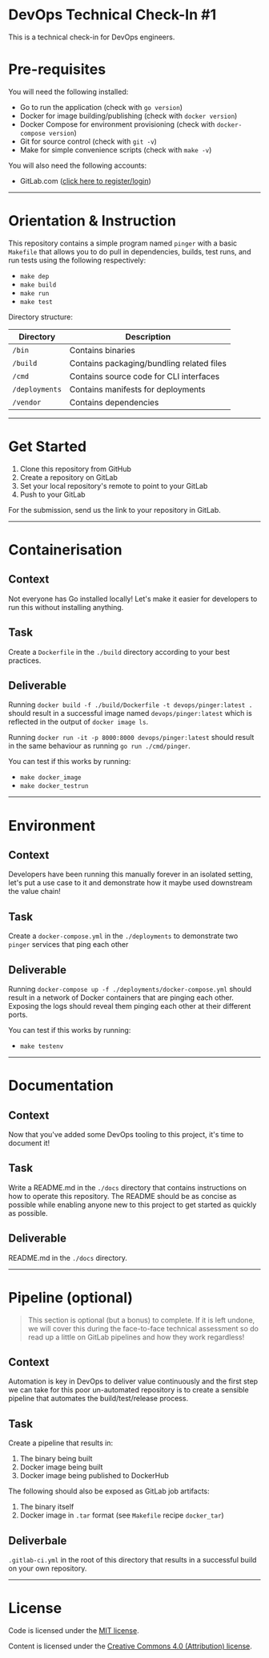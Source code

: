 # DevOps Technical Check-In #1

This is a technical check-in for DevOps engineers. 

# Pre-requisites

You will need the following installed:

- Go to run the application (check with `go version`)
- Docker for image building/publishing (check with `docker version`)
- Docker Compose for environment provisioning (check with `docker-compose version`)
- Git for source control (check with `git -v`)
- Make for simple convenience scripts (check with `make -v`)

You will also need the following accounts:

- GitLab.com ([click here to register/login](https://gitlab.com/users/sign_in))

- - -

# Orientation & Instruction

This repository contains a simple program named `pinger` with a basic `Makefile` that allows you to do pull in dependencies, builds, test runs, and run tests using the following respectively:

- `make dep`
- `make build`
- `make run`
- `make test`

Directory structure:

| Directory | Description |
| --- | --- |
| `/bin` | Contains binaries |
| `/build` | Contains packaging/bundling related files |
| `/cmd` | Contains source code for CLI interfaces |
| `/deployments` | Contains manifests for deployments |
| `/vendor` | Contains dependencies |

- - -

# Get Started

1. Clone this repository from GitHub
2. Create a repository on GitLab
3. Set your local repository's remote to point to your GitLab
4. Push to your GitLab

For the submission, send us the link to your repository in GitLab.

- - -

# Containerisation

## Context

Not everyone has Go installed locally! Let's make it easier for developers to run this without installing anything.

## Task

Create a `Dockerfile` in the `./build` directory according to your best practices.

## Deliverable

Running `docker build -f ./build/Dockerfile -t devops/pinger:latest .` should result in a successful image named `devops/pinger:latest` which is reflected in the output of `docker image ls`.

Running `docker run -it -p 8000:8000 devops/pinger:latest` should result in the same behaviour as running `go run ./cmd/pinger`.

You can test if this works by running:

- `make docker_image`
- `make docker_testrun`

- - -

# Environment

## Context

Developers have been running this manually forever in an isolated setting, let's put a use case to it and demonstrate how it maybe used downstream the value chain!

## Task

Create a `docker-compose.yml` in the `./deployments` to demonstrate two `pinger` services that ping each other

## Deliverable

Running `docker-compose up -f ./deployments/docker-compose.yml` should result in a network of Docker containers that are pinging each other. Exposing the logs should reveal them pinging each other at their different ports.

You can test if this works by running:

- `make testenv`

- - -

# Documentation

## Context

Now that you've added some DevOps tooling to this project, it's time to document it!

## Task

Write a README.md in the `./docs` directory that contains instructions on how to operate this repository. The README should be as concise as possible while enabling anyone new to this project to get started as quickly as possible.

## Deliverable

README.md in the `./docs` directory.

- - -

# Pipeline (optional)

> This section is optional (but a bonus) to complete. If it is left undone, we will cover this during the face-to-face technical assessment so do read up a little on GitLab pipelines and how they work regardless!

## Context

Automation is key in DevOps to deliver value continuously and the first step we can take for this poor un-automated repository is to create a sensible pipeline that automates the build/test/release process.

## Task

Create a pipeline that results in:

1. The binary being built
2. Docker image being built
3. Docker image being published to DockerHub

The following should also be exposed as GitLab job artifacts:

1. The binary itself
2. Docker image in `.tar` format (see `Makefile` recipe `docker_tar`)

## Deliverbale

`.gitlab-ci.yml` in the root of this directory that results in a successful build on your own repository.

- - -

# License

Code is licensed under the [MIT license](./LICENSE).

Content is licensed under the [Creative Commons 4.0 (Attribution) license](https://creativecommons.org/licenses/by-nc-sa/4.0/).
